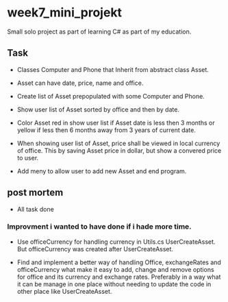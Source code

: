 # week7_mini_projekt
Small solo project as part of learning C# as part of my education.

## Task

- Classes Computer and Phone that Inherit from abstract class Asset.

- Asset can have date, price, name and office.

- Create list of Asset prepopulated with some Computer and Phone.

- Show user list of Asset sorted by office and then by date.

- Color Asset red in show user list if Asset date is less then 3 months or yellow if less then 6 months away from 3 years of current date.

- When showing user list of Asset, price shall be viewed in local currency of office. This by saving Asset price in dollar, but show a convered price to user. 

- Add meny to allow user to add new Asset and end program.

## post mortem

- All task done

### Improvment i wanted to have done if i hade more time.

- Use officeCurrency for handling currency in Utils.cs UserCreateAsset. But officeCurrency was created after UserCreateAsset.

- Find and implement a better way of handling Office, exchangeRates and officeCurrency what make it easy to add, change and remove options for office and its currency and exchange rates. Preferably in a way what it can be manage in one place without needing to update the code in other place like UserCreateAsset.
